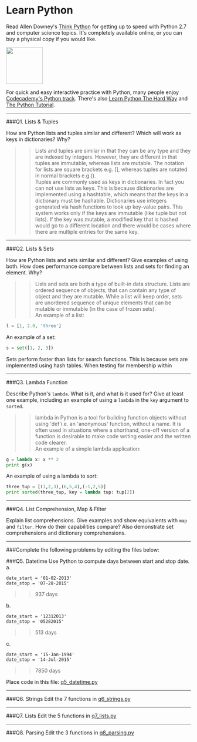 # Learn Python

Read Allen Downey's [Think Python](http://www.greenteapress.com/thinkpython/) for getting up to speed with Python 2.7 and computer science topics. It's completely available online, or you can buy a physical copy if you would like.

<a href="http://www.greenteapress.com/thinkpython/"><img src="img/think_python.png" style="width: 100px;" target="_blank"></a>

For quick and easy interactive practice with Python, many people enjoy [Codecademy's Python track](http://www.codecademy.com/en/tracks/python). There's also [Learn Python The Hard Way](http://learnpythonthehardway.org/book/) and [The Python Tutorial](https://docs.python.org/2/tutorial/).

---

###Q1. Lists &amp; Tuples

How are Python lists and tuples similar and different? Which will work as keys in dictionaries? Why?

>> Lists and tuples are similar in that they can be any type and they are indexed by integers. However, they are different in that tuples are immutable, whereas lists are mutable. The notation for lists are square brackets e.g. [], whereas tuples are notated in normal brackets e.g.().  
Tuples are commonly used as keys in dictionaries. In fact you can not use lists as keys. This is because dictionaries are implemented using a hashtable, which means that the keys in a dictionary must be hashable. Dictionaries use integers generated via hash functions to look up key-value pairs. This system works only if the keys are immutable (like tuple but not lists). If the key was mutable, a modified key that is hashed would go to a different location and there would be cases where there are multiple entries for the same key.

---

###Q2. Lists &amp; Sets

How are Python lists and sets similar and different? Give examples of using both. How does performance compare between lists and sets for finding an element. Why?

>>Lists and sets are both a type of built-in data structure. Lists are ordered sequence of objects, that can contain any type of object and they are mutable.  While a list will keep order, sets are unordered sequence of unique elements that can be mutable or immutable (in the case of frozen sets).  
An example of a list: 
```python
l = [1, 2.0, 'three']  
```  
An example of a set:  
```python
s = set([1, 2, 3])  
```  
Sets perform faster than lists for search functions. This is because sets are implemented using hash tables. When testing for membership within 

---

###Q3. Lambda Function

Describe Python's `lambda`. What is it, and what is it used for? Give at least one example, including an example of using a `lambda` in the `key` argument to `sorted`.

>> lambda in Python is a tool for building function objects without using 'def'i.e. an 'anonymous' function, without a name. It is often used in situations where a shorthand, one-off version of a function is desirable to make code writing easier and the written code clearer.  
An example of a simple lambda application:  
```python
g = lambda x: x ** 2  
print g(x)
```
An example of using a lambda to sort:     
```python
three_tup = [(1,2,3),(6,5,4),(-1,2,5)]    
print sorted(three_tup, key = lambda tup: tup[2])     
```

---

###Q4. List Comprehension, Map &amp; Filter

Explain list comprehensions. Give examples and show equivalents with `map` and `filter`. How do their capabilities compare? Also demonstrate set comprehensions and dictionary comprehensions.

---

###Complete the following problems by editing the files below:

###Q5. Datetime
Use Python to compute days between start and stop date.   
a.  

```
date_start = '01-02-2013'    
date_stop = '07-28-2015'
```

>> 937 days	

b.  
```
date_start = '12312013'  
date_stop = '05282015'  
```

>> 513 days

c.  
```
date_start = '15-Jan-1994'      
date_stop = '14-Jul-2015'  
```

>> 7850 days

Place code in this file: [q5_datetime.py](python/q5_datetime.py)

---

###Q6. Strings
Edit the 7 functions in [q6_strings.py](python/q6_strings.py)

---

###Q7. Lists
Edit the 5 functions in [q7_lists.py](python/q7_lists.py)

---

###Q8. Parsing
Edit the 3 functions in [q8_parsing.py](python/q8_parsing.py)





